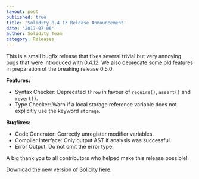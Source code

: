 ```yaml
---
layout: post
published: true
title: 'Solidity 0.4.13 Release Announcement'
date: '2017-07-06'
author: Solidity Team
category: Releases
---
```


This is a small bugfix release that fixes several trivial but very annoying bugs
that were introduced with 0.4.12. We also deprecate some old features in
preparation of the breaking release 0.5.0.

**Features:**

- Syntax Checker: Deprecated `throw` in favour of `require()`, `assert()` and
  `revert()`.
- Type Checker: Warn if a local storage reference variable does not explicitly
  use the keyword `storage`.

**Bugfixes:**

- Code Generator: Correctly unregister modifier variables.
- Compiler Interface: Only output AST if analysis was successful.
- Error Output: Do not omit the error type.

A big thank you to all contributors who helped make this release possible!

Download the new version of Solidity
[here](https://github.com/ethereum/solidity/releases/tag/v0.4.13).
